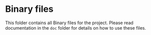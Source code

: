 # Binary files

This folder contains all Binary files for the project. Please read documentation in the `doc` folder for details on how to use these files.